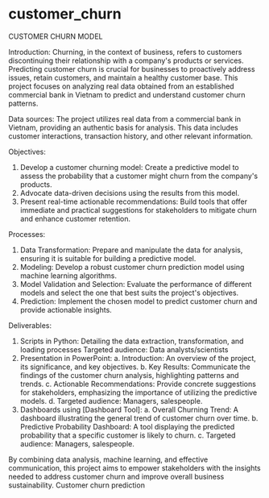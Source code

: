 # customer_churn

CUSTOMER CHURN MODEL

Introduction:
    Churning, in the context of business, refers to customers discontinuing their relationship with a company's products or services. Predicting customer churn is crucial for businesses to proactively address issues, retain customers, and maintain a healthy customer base. This project focuses on analyzing real data obtained from an established commercial bank in Vietnam to predict and understand customer churn patterns.

Data sources:
    The project utilizes real data from a commercial bank in Vietnam, providing an authentic basis for analysis. This data includes customer interactions, transaction history, and other relevant information.

Objectives:
1.  Develop a customer churning model: Create a predictive model to assess the probability that a customer might churn from the company's products.
2.  Advocate data-driven decisions using the results from this model.
3.  Present real-time actionable recommendations: Build tools that offer immediate and practical suggestions for stakeholders to mitigate churn and enhance customer retention.

Processes:
1.  Data Transformation: Prepare and manipulate the data for analysis, ensuring it is suitable for building a predictive model.
2.  Modeling: Develop a robust customer churn prediction model using machine learning algorithms.
3.  Model Validation and Selection: Evaluate the performance of different models and select the one that best suits the project's objectives.
4.  Prediction: Implement the chosen model to predict customer churn and provide actionable insights.

Deliverables:
1.  Scripts in Python:
   Detailing the data extraction, transformation, and loading processes
   Targeted audience: Data analysts/scientists
3.  Presentation in PowerPoint:
a.    Introduction: An overview of the project, its significance, and key objectives.
b.    Key Results: Communicate the findings of the customer churn analysis, highlighting patterns and trends.
c.    Actionable Recommendations: Provide concrete suggestions for stakeholders, emphasizing the importance of utilizing the predictive models.
d.    Targeted audience: Managers, salespeople.
5.  Dashboards using [Dashboard Tool]:
a.    Overall Churning Trend: A dashboard illustrating the general trend of customer churn over time.
b.    Predictive Probability Dashboard: A tool displaying the predicted probability that a specific customer is likely to churn.
c.    Targeted audience: Managers, salespeople.

By combining data analysis, machine learning, and effective communication, this project aims to empower stakeholders with the insights needed to address customer churn and improve overall business sustainability.
Customer churn prediction
